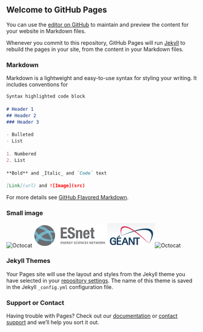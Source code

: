 ## Welcome to GitHub Pages

You can use the [editor on GitHub](https://github.com/scitags/scitags.github.io/edit/main/README.md) to maintain and preview the content for your website in Markdown files.

Whenever you commit to this repository, GitHub Pages will run [Jekyll](https://jekyllrb.com/) to rebuild the pages in your site, from the content in your Markdown files.

### Markdown

Markdown is a lightweight and easy-to-use syntax for styling your writing. It includes conventions for

```markdown
Syntax highlighted code block

# Header 1
## Header 2
### Header 3

- Bulleted
- List

1. Numbered
2. List

**Bold** and _Italic_ and `Code` text

[Link](url) and ![Image](src)
```

For more details see [GitHub Flavored Markdown](https://guides.github.com/features/mastering-markdown/).

### Small image

![Octocat](https://github.githubassets.com/images/icons/emoji/octocat.png)![ESNet](/assets/img/esnet.png)![GEANT](/assets/img/geant.png)![Octocat](https://github.githubassets.com/images/icons/emoji/octocat.png)

### Jekyll Themes

Your Pages site will use the layout and styles from the Jekyll theme you have selected in your [repository settings](https://github.com/scitags/scitags.github.io/settings/pages). The name of this theme is saved in the Jekyll `_config.yml` configuration file.

### Support or Contact

Having trouble with Pages? Check out our [documentation](https://docs.github.com/categories/github-pages-basics/) or [contact support](https://support.github.com/contact) and we’ll help you sort it out.
